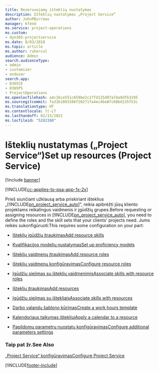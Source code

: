 ```yaml
---
title: Rezervuojamų išteklių nustatymas
description: Išteklių nustatymas „Project Service“
author: JohnPBurrows
manager: kfend
ms.service: project-operations
ms.custom:
- dyn365-projectservice
ms.date: 8/03/2018
ms.topic: article
ms.author: ruhercul
audience: Admin
search.audienceType:
- admin
- customizer
- enduser
search.app:
- D365CE
- D365PS
- ProjectOperations
ms.openlocfilehash: a4c16ce551c659be2c27fd125d97a74a9dfb3295
ms.sourcegitcommit: fa32b1893286f20271fa4ec4be8fc68bd135f53c
ms.translationtype: HT
ms.contentlocale: lt-LT
ms.lasthandoff: 02/15/2021
ms.locfileid: "5282388"
---
```

# <a name="set-up-resources-project-service"></a><span data-ttu-id="b9891-103">Išteklių nustatymas („Project Service“)</span><span class="sxs-lookup"><span data-stu-id="b9891-103">Set up resources (Project Service)</span></span>

[!include [banner](../includes/psa-now-project-operations.md)]

[!INCLUDE[cc-applies-to-psa-app-1x-2x](../includes/cc-applies-to-psa-app-1x-2x.md)]

<span data-ttu-id="b9891-104">Prieš siunčiant užklausą arba priskiriant išteklius „[!INCLUDE[pn_project_service_auto](../includes/pn-project-service-auto.md)]“, reikia apibrėžti jūsų kliento projektams reikalingus vaidmenis ir įgūdžių grupes.</span><span class="sxs-lookup"><span data-stu-id="b9891-104">Before requesting or assigning resources in [!INCLUDE[pn_project_service_auto](../includes/pn-project-service-auto.md)], you need to define the roles and the skill sets that your clients’ projects need.</span></span> <span data-ttu-id="b9891-105">Jums reikės sukonfigūruoti:</span><span class="sxs-lookup"><span data-stu-id="b9891-105">This requires some configuration on your part:</span></span>  
  
-   [<span data-ttu-id="b9891-106">Išteklių įgūdžių įtraukimas</span><span class="sxs-lookup"><span data-stu-id="b9891-106">Add resource skills</span></span>](../psa/add-resource-skills.md)  
  
-   [<span data-ttu-id="b9891-107">Kvalifikacijos modelių nustatymas</span><span class="sxs-lookup"><span data-stu-id="b9891-107">Set up proficiency models</span></span>](../psa/set-up-proficiency-models.md)  
  
-   [<span data-ttu-id="b9891-108">Išteklių vaidmenų įtraukimas</span><span class="sxs-lookup"><span data-stu-id="b9891-108">Add resource roles</span></span>](../psa/add-resource-roles.md)  
  
-   [<span data-ttu-id="b9891-109">Išteklių vaidmenų konfigūravimas</span><span class="sxs-lookup"><span data-stu-id="b9891-109">Configure resource roles</span></span>](../psa/configure-resource-roles.md)  
  
-   [<span data-ttu-id="b9891-110">Įgūdžių siejimas su išteklių vaidmenimis</span><span class="sxs-lookup"><span data-stu-id="b9891-110">Associate skills with resource roles</span></span>](../psa/associate-skills-with-resource-roles.md)  
  
-   [<span data-ttu-id="b9891-111">Išteklių įtraukimas</span><span class="sxs-lookup"><span data-stu-id="b9891-111">Add resources</span></span>](../psa/add-resources.md)  
  
-   [<span data-ttu-id="b9891-112">Įgūdžių siejimas su ištekliais</span><span class="sxs-lookup"><span data-stu-id="b9891-112">Associate skills with resources</span></span>](../psa/associate-skills-with-resources.md)  
  
-   [<span data-ttu-id="b9891-113">Darbo valandų šablono kūrimas</span><span class="sxs-lookup"><span data-stu-id="b9891-113">Create a work hours template</span></span>](../psa/create-work-hours-template.md)  
  
-   [<span data-ttu-id="b9891-114">Kalendoriaus taikymas ištekliui</span><span class="sxs-lookup"><span data-stu-id="b9891-114">Apply a calendar to a resource</span></span>](../psa/apply-calendar-resource.md)  
  
-   [<span data-ttu-id="b9891-115">Papildomų parametrų nuostatų konfigūravimas</span><span class="sxs-lookup"><span data-stu-id="b9891-115">Configure additional parameters settings</span></span>](../psa/configure-additional-parameters-settings.md)  
  
### <a name="see-also"></a><span data-ttu-id="b9891-116">Taip pat žr.</span><span class="sxs-lookup"><span data-stu-id="b9891-116">See Also</span></span>  
 [<span data-ttu-id="b9891-117">„Project Service“ konfigūravimas</span><span class="sxs-lookup"><span data-stu-id="b9891-117">Configure Project Service</span></span>](../psa/configure.md)


[!INCLUDE[footer-include](../includes/footer-banner.md)]